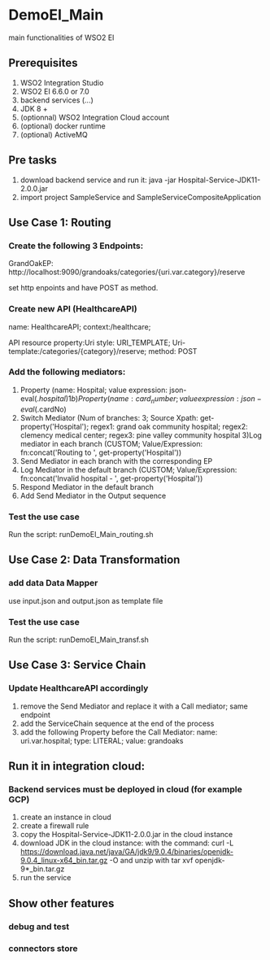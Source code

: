 # DemoEI_Main
main functionalities of WSO2 EI
## Prerequisites
1) WSO2 Integration Studio
2) WSO2 EI 6.6.0 or 7.0
3) backend services (...)
4) JDK 8 +
5) (optionnal) WSO2 Integration Cloud account
6) (optional) docker runtime
7) (optional) ActiveMQ

## Pre tasks
1) download backend service and run it:
  java -jar Hospital-Service-JDK11-2.0.0.jar
2) import project SampleService and SampleServiceCompositeApplication


## Use Case 1: Routing
### Create the following 3 Endpoints:
GrandOakEP: http://localhost:9090/grandoaks/categories/{uri.var.category}/reserve

set http enpoints and have POST as method.

### Create new API (HealthcareAPI)
name: HealthcareAPI; context:/healthcare;

API resource property:Uri style: URI_TEMPLATE; Uri-template:/categories/{category}/reserve; method: POST

### Add the following mediators:
1) Property (name: Hospital; value expression: json-eval($.hospital)
1b) Property (name: card_number; value expression: json-eval($.cardNo)
2) Switch Mediator (Num of branches: 3; Source Xpath: get-property('Hospital'); regex1: grand oak community hospital; regex2: clemency medical center; regex3: pine valley community hospital
3)Log mediator in each branch (CUSTOM; Value/Expression: fn:concat('Routing to ', get-property('Hospital'))
4) Send Mediator in each branch with the corresponding EP
5) Log Mediator in the default branch (CUSTOM; Value/Expression: fn:concat('Invalid hospital - ', get-property('Hospital'))
6) Respond Mediator in the default branch
7) Add Send Mediator in the Output sequence

### Test the use case
Run the script: runDemoEI_Main_routing.sh

## Use Case 2: Data Transformation
### add data Data Mapper
use input.json and output.json as template file
### Test the use case
Run the script: runDemoEI_Main_transf.sh
## Use Case 3: Service Chain
### Update HealthcareAPI accordingly
1) remove the Send Mediator and replace it with a Call mediator; same endpoint
2) add the ServiceChain sequence at the end of the process
3) add the following Property before the Call Mediator: name: uri.var.hospital; type: LITERAL; value: grandoaks

## Run it in integration cloud:
### Backend services must be deployed in cloud (for example GCP)
1) create an instance in cloud
2) create a firewall rule
3) copy the Hospital-Service-JDK11-2.0.0.jar in the cloud instance
4) download JDK in the cloud instance: with the command: curl -L https://download.java.net/java/GA/jdk9/9.0.4/binaries/openjdk-9.0.4_linux-x64_bin.tar.gz -O and unzip with tar xvf openjdk-9*_bin.tar.gz
5) run the service

## Show other features
### debug and test
### connectors store

